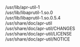 /usr/lib/apr-util-1  
/usr/lib/libaprutil-1.so.0  
/usr/lib/libaprutil-1.so.0.5.4  
/usr/share/doc/apr-util  
/usr/share/doc/apr-util/CHANGES  
/usr/share/doc/apr-util/LICENSE  
/usr/share/doc/apr-util/NOTICE  
